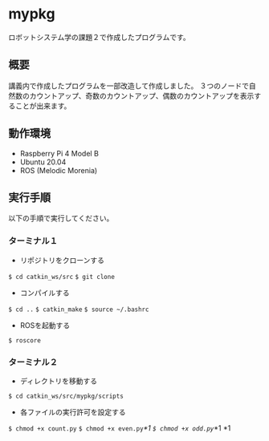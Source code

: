 # mypkg
ロボットシステム学の課題２で作成したプログラムです。

## 概要
講義内で作成したプログラムを一部改造して作成しました。 
３つのノードで自然数のカウントアップ、奇数のカウントアップ、偶数のカウントアップを表示することが出来ます。

## 動作環境
- Raspberry Pi 4 Model B 
- Ubuntu 20.04 
- ROS (Melodic Morenia)
 
## 実行手順 
以下の手順で実行してください。 

### ターミナル１

- リポジトリをクローンする

`$ cd catkin_ws/src` 
`$ git clone ` 

- コンパイルする

`$ cd ..` 
`$ catkin_make`
`$ source ~/.bashrc`

- ROSを起動する 

`$ roscore` 

### ターミナル２ 

- ディレクトリを移動する 

`$ cd catkin_ws/src/mypkg/scripts` 

- 各ファイルの実行許可を設定する 

`$ chmod +x count.py` 
`$ chmod +x even.py`_*1
`$ chmod +x odd.py`_*1
*1 

